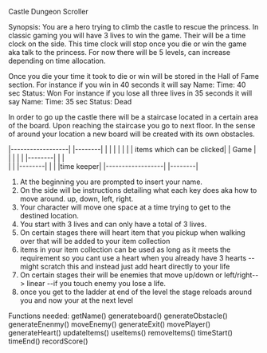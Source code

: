 Castle Dungeon Scroller

Synopsis: You are a hero trying to climb the castle to rescue the princess.
In classic gaming you will have 3 lives to win the game.
Their will be a time clock on the side. This time clock will stop once you die or win the game aka talk to the princess.
For now there will be 5 levels, can increase depending on time allocation.

Once you die your time it took to die or win will be stored in the Hall of Fame section.
For instance if you win in 40 seconds it will say Name: Time: 40 sec Status: Won
For instance if you lose all three lives in 35 seconds it will say Name: Time: 35 sec Status: Dead


In order to go up the castle there will be a staircase located in a certain area of the board.
Upon reaching the staircase you go to next floor. In the sense of around your location a new board will be created with its own obstacles.


|------------------|        |--------|
|                  |        |        |
|                  |        | items which can be clicked|
|   Game           |        |        |
|                  |        |--------|
|                  |        
|                  |        |--------|
|                  |        |time keeper|
|------------------|        |--------|

1. At the beginning you are prompted to insert your name.
2. On the side will be instructions detailing what each key does aka how to move around. up, down, left, right.
3. Your character will move one space at a time trying to get to the destined location.
4. You start with 3 lives and can only have a total of 3 lives.
5. On certain stages there will heart item that you pickup when walking over that will be added to your item collection
6. items in your item collection can be used as long as it meets the requirement so you cant use a heart when you already have 3 hearts
--might scratch this and instead just add heart directly to your life
7. On certain stages their will be enemies that move up/down or left/right--> linear
--if you touch enemy you lose a life.
8. once you get to the ladder at end of the level the stage reloads around you and now your at the next level

Functions needed:
getName()
generateboard()
generateObstacle()
generateEnenmy()
moveEnemy()
generateExit()
movePlayer()
generateHeart()
updateItems()
useItems()
removeItems()
timeStart()
timeEnd()
recordScore()
